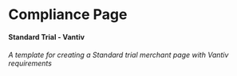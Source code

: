 # Compliance Page
#### Standard Trial - Vantiv 
###### A template for creating a Standard trial merchant page with Vantiv requirements 

